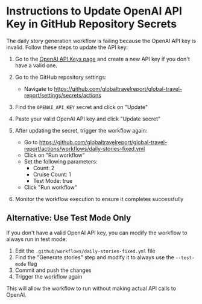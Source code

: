# Instructions to Update OpenAI API Key in GitHub Repository Secrets

The daily story generation workflow is failing because the OpenAI API key is invalid. Follow these steps to update the API key:

1. Go to the [OpenAI API Keys page](https://platform.openai.com/api-keys) and create a new API key if you don't have a valid one.

2. Go to the GitHub repository settings:
   - Navigate to https://github.com/globaltravelreport/global-travel-report/settings/secrets/actions

3. Find the `OPENAI_API_KEY` secret and click on "Update"

4. Paste your valid OpenAI API key and click "Update secret"

5. After updating the secret, trigger the workflow again:
   - Go to https://github.com/globaltravelreport/global-travel-report/actions/workflows/daily-stories-fixed.yml
   - Click on "Run workflow"
   - Set the following parameters:
     - Count: 2
     - Cruise Count: 1
     - Test Mode: true
   - Click "Run workflow"

6. Monitor the workflow execution to ensure it completes successfully

## Alternative: Use Test Mode Only

If you don't have a valid OpenAI API key, you can modify the workflow to always run in test mode:

1. Edit the `.github/workflows/daily-stories-fixed.yml` file
2. Find the "Generate stories" step and modify it to always use the `--test-mode` flag
3. Commit and push the changes
4. Trigger the workflow again

This will allow the workflow to run without making actual API calls to OpenAI.

